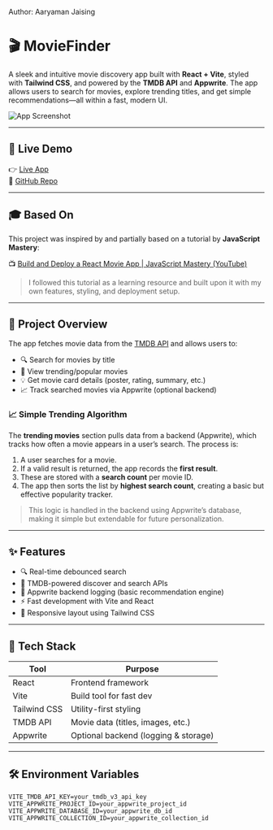 Author: Aaryaman Jaising

# 🎬 MovieFinder

A sleek and intuitive movie discovery app built with **React + Vite**, styled with **Tailwind CSS**, and powered by the **TMDB API** and **Appwrite**. The app allows users to search for movies, explore trending titles, and get simple recommendations—all within a fast, modern UI.

![App Screenshot](./public/screenshot.png) <!-- Replace with actual image path or URL -->

---

## 🚀 Live Demo

👉 [Live App](https://your-vercel-url.vercel.app)  
📁 [GitHub Repo](https://github.com/Ar4yu/movie-app)

---

## 🎓 Based On

This project was inspired by and partially based on a tutorial by **JavaScript Mastery**:

📺 [Build and Deploy a React Movie App | JavaScript Mastery (YouTube)](https://www.youtube.com/watch?v=dCLhUialKPQ)

> I followed this tutorial as a learning resource and built upon it with my own features, styling, and deployment setup.

---

## 🧠 Project Overview

The app fetches movie data from the [TMDB API](https://www.themoviedb.org/documentation/api) and allows users to:

- 🔍 Search for movies by title
- 🌟 View trending/popular movies
- 💡 Get movie card details (poster, rating, summary, etc.)
- 📈 Track searched movies via Appwrite (optional backend)

### 📈 Simple Trending Algorithm

The **trending movies** section pulls data from a backend (Appwrite), which tracks how often a movie appears in a user’s search. The process is:

1. A user searches for a movie.
2. If a valid result is returned, the app records the **first result**.
3. These are stored with a **search count** per movie ID.
4. The app then sorts the list by **highest search count**, creating a basic but effective popularity tracker.

> This logic is handled in the backend using Appwrite’s database, making it simple but extendable for future personalization.

---

## ✨ Features

- 🔍 Real-time debounced search
- 🎯 TMDB-powered discover and search APIs
- 🧾 Appwrite backend logging (basic recommendation engine)
- ⚡ Fast development with Vite and React
- 📱 Responsive layout using Tailwind CSS

---

## 🧰 Tech Stack

| Tool         | Purpose                              |
| ------------ | ------------------------------------ |
| React        | Frontend framework                   |
| Vite         | Build tool for fast dev              |
| Tailwind CSS | Utility-first styling                |
| TMDB API     | Movie data (titles, images, etc.)    |
| Appwrite     | Optional backend (logging & storage) |

---

## 🛠️ Environment Variables

```env
VITE_TMDB_API_KEY=your_tmdb_v3_api_key
VITE_APPWRITE_PROJECT_ID=your_appwrite_project_id
VITE_APPWRITE_DATABASE_ID=your_appwrite_db_id
VITE_APPWRITE_COLLECTION_ID=your_appwrite_collection_id
```
